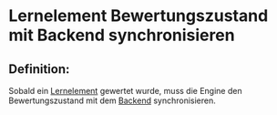 # Lernelement Bewertungszustand mit Backend synchronisieren


## Definition:

Sobald ein [Lernelement](Lernelement-GE.md) gewertet wurde, muss die Engine den Bewertungszustand mit dem [Backend](Backend-GE.md) synchronisieren.

